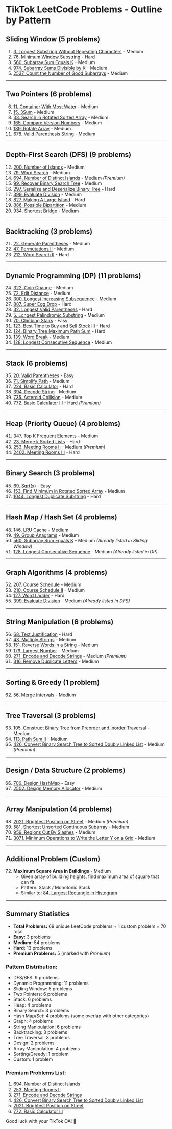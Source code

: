 # TikTok LeetCode Problems - Outline by Pattern

## Sliding Window (5 problems)

1. [3. Longest Substring Without Repeating Characters](https://leetcode.com/problems/longest-substring-without-repeating-characters/) - Medium
2. [76. Minimum Window Substring](https://leetcode.com/problems/minimum-window-substring/) - Hard
3. [560. Subarray Sum Equals K](https://leetcode.com/problems/subarray-sum-equals-k/) - Medium
4. [974. Subarray Sums Divisible by K](https://leetcode.com/problems/subarray-sums-divisible-by-k/) - Medium
5. [2537. Count the Number of Good Subarrays](https://leetcode.com/problems/count-the-number-of-good-subarrays/) - Medium

---

## Two Pointers (6 problems)

6. [11. Container With Most Water](https://leetcode.com/problems/container-with-most-water/) - Medium
7. [15. 3Sum](https://leetcode.com/problems/3sum/) - Medium
8. [33. Search in Rotated Sorted Array](https://leetcode.com/problems/search-in-rotated-sorted-array/) - Medium
9. [165. Compare Version Numbers](https://leetcode.com/problems/compare-version-numbers/) - Medium
10. [189. Rotate Array](https://leetcode.com/problems/rotate-array/) - Medium
11. [678. Valid Parenthesis String](https://leetcode.com/problems/valid-parenthesis-string/) - Medium

---

## Depth-First Search (DFS) (9 problems)

12. [200. Number of Islands](https://leetcode.com/problems/number-of-islands/) - Medium
13. [79. Word Search](https://leetcode.com/problems/word-search/) - Medium
14. [694. Number of Distinct Islands](https://leetcode.com/problems/number-of-distinct-islands/) - Medium *(Premium)*
15. [99. Recover Binary Search Tree](https://leetcode.com/problems/recover-binary-search-tree/) - Medium
16. [297. Serialize and Deserialize Binary Tree](https://leetcode.com/problems/serialize-and-deserialize-binary-tree/) - Hard
17. [399. Evaluate Division](https://leetcode.com/problems/evaluate-division/) - Medium
18. [827. Making A Large Island](https://leetcode.com/problems/making-a-large-island/) - Hard
19. [886. Possible Bipartition](https://leetcode.com/problems/possible-bipartition/) - Medium
20. [934. Shortest Bridge](https://leetcode.com/problems/shortest-bridge/) - Medium

---

## Backtracking (3 problems)

21. [22. Generate Parentheses](https://leetcode.com/problems/generate-parentheses/) - Medium
22. [47. Permutations II](https://leetcode.com/problems/permutations-ii/) - Medium
23. [212. Word Search II](https://leetcode.com/problems/word-search-ii/) - Hard

---

## Dynamic Programming (DP) (11 problems)

24. [322. Coin Change](https://leetcode.com/problems/coin-change/) - Medium
25. [72. Edit Distance](https://leetcode.com/problems/edit-distance/) - Medium
26. [300. Longest Increasing Subsequence](https://leetcode.com/problems/longest-increasing-subsequence/) - Medium
27. [887. Super Egg Drop](https://leetcode.com/problems/super-egg-drop/) - Hard
28. [32. Longest Valid Parentheses](https://leetcode.com/problems/longest-valid-parentheses/) - Hard
29. [5. Longest Palindromic Substring](https://leetcode.com/problems/longest-palindromic-substring/) - Medium
30. [70. Climbing Stairs](https://leetcode.com/problems/climbing-stairs/) - Easy
31. [123. Best Time to Buy and Sell Stock III](https://leetcode.com/problems/best-time-to-buy-and-sell-stock-iii/) - Hard
32. [124. Binary Tree Maximum Path Sum](https://leetcode.com/problems/binary-tree-maximum-path-sum/) - Hard
33. [139. Word Break](https://leetcode.com/problems/word-break/) - Medium
34. [128. Longest Consecutive Sequence](https://leetcode.com/problems/longest-consecutive-sequence/) - Medium

---

## Stack (6 problems)

35. [20. Valid Parentheses](https://leetcode.com/problems/valid-parentheses/) - Easy
36. [71. Simplify Path](https://leetcode.com/problems/simplify-path/) - Medium
37. [224. Basic Calculator](https://leetcode.com/problems/basic-calculator/) - Hard
38. [394. Decode String](https://leetcode.com/problems/decode-string/) - Medium
39. [735. Asteroid Collision](https://leetcode.com/problems/asteroid-collision/) - Medium
40. [772. Basic Calculator III](https://leetcode.com/problems/basic-calculator-iii/) - Hard *(Premium)*

---

## Heap (Priority Queue) (4 problems)

41. [347. Top K Frequent Elements](https://leetcode.com/problems/top-k-frequent-elements/) - Medium
42. [23. Merge k Sorted Lists](https://leetcode.com/problems/merge-k-sorted-lists/) - Hard
43. [253. Meeting Rooms II](https://leetcode.com/problems/meeting-rooms-ii/) - Medium *(Premium)*
44. [2402. Meeting Rooms III](https://leetcode.com/problems/meeting-rooms-iii/) - Hard

---

## Binary Search (3 problems)

45. [69. Sqrt(x)](https://leetcode.com/problems/sqrtx/) - Easy
46. [153. Find Minimum in Rotated Sorted Array](https://leetcode.com/problems/find-minimum-in-rotated-sorted-array/) - Medium
47. [1044. Longest Duplicate Substring](https://leetcode.com/problems/longest-duplicate-substring/) - Hard

---

## Hash Map / Hash Set (4 problems)

48. [146. LRU Cache](https://leetcode.com/problems/lru-cache/) - Medium
49. [49. Group Anagrams](https://leetcode.com/problems/group-anagrams/) - Medium
50. [560. Subarray Sum Equals K](https://leetcode.com/problems/subarray-sum-equals-k/) - Medium *(Already listed in Sliding Window)*
51. [128. Longest Consecutive Sequence](https://leetcode.com/problems/longest-consecutive-sequence/) - Medium *(Already listed in DP)*

---

## Graph Algorithms (4 problems)

52. [207. Course Schedule](https://leetcode.com/problems/course-schedule/) - Medium
53. [210. Course Schedule II](https://leetcode.com/problems/course-schedule-ii/) - Medium
54. [127. Word Ladder](https://leetcode.com/problems/word-ladder/) - Hard
55. [399. Evaluate Division](https://leetcode.com/problems/evaluate-division/) - Medium *(Already listed in DFS)*

---

## String Manipulation (6 problems)

56. [68. Text Justification](https://leetcode.com/problems/text-justification/) - Hard
57. [43. Multiply Strings](https://leetcode.com/problems/multiply-strings/) - Medium
58. [151. Reverse Words in a String](https://leetcode.com/problems/reverse-words-in-a-string/) - Medium
59. [179. Largest Number](https://leetcode.com/problems/largest-number/) - Medium
60. [271. Encode and Decode Strings](https://leetcode.com/problems/encode-and-decode-strings/) - Medium *(Premium)*
61. [316. Remove Duplicate Letters](https://leetcode.com/problems/remove-duplicate-letters/) - Medium

---

## Sorting & Greedy (1 problem)

62. [56. Merge Intervals](https://leetcode.com/problems/merge-intervals/) - Medium

---

## Tree Traversal (3 problems)

63. [105. Construct Binary Tree from Preorder and Inorder Traversal](https://leetcode.com/problems/construct-binary-tree-from-preorder-and-inorder-traversal/) - Medium
64. [113. Path Sum II](https://leetcode.com/problems/path-sum-ii/) - Medium
65. [426. Convert Binary Search Tree to Sorted Doubly Linked List](https://leetcode.com/problems/convert-binary-search-tree-to-sorted-doubly-linked-list/) - Medium *(Premium)*

---

## Design / Data Structure (2 problems)

66. [706. Design HashMap](https://leetcode.com/problems/design-hashmap/) - Easy
67. [2502. Design Memory Allocator](https://leetcode.com/problems/design-memory-allocator/) - Medium

---

## Array Manipulation (4 problems)

68. [2021. Brightest Position on Street](https://leetcode.com/problems/brightest-position-on-street/) - Medium *(Premium)*
69. [581. Shortest Unsorted Continuous Subarray](https://leetcode.com/problems/shortest-unsorted-continuous-subarray/) - Medium
70. [959. Regions Cut By Slashes](https://leetcode.com/problems/regions-cut-by-slashes/) - Medium
71. [3071. Minimum Operations to Write the Letter Y on a Grid](https://leetcode.com/problems/minimum-operations-to-write-the-letter-y-on-a-grid/) - Medium

---

## Additional Problem (Custom)

72. **Maximum Square Area in Buildings** - Medium
    - Given array of building heights, find maximum area of square that can fit
    - Pattern: Stack / Monotonic Stack
    - Similar to: [84. Largest Rectangle in Histogram](https://leetcode.com/problems/largest-rectangle-in-histogram/)

---

## Summary Statistics

- **Total Problems:** 69 unique LeetCode problems + 1 custom problem = 70 total
- **Easy:** 3 problems
- **Medium:** 54 problems  
- **Hard:** 13 problems
- **Premium Problems:** 5 (marked with *Premium*)

### Pattern Distribution:
- DFS/BFS: 9 problems
- Dynamic Programming: 11 problems
- Sliding Window: 5 problems
- Two Pointers: 6 problems
- Stack: 6 problems
- Heap: 4 problems
- Binary Search: 3 problems
- Hash Map/Set: 4 problems (some overlap with other categories)
- Graph: 4 problems
- String Manipulation: 6 problems
- Backtracking: 3 problems
- Tree Traversal: 3 problems
- Design: 2 problems
- Array Manipulation: 4 problems
- Sorting/Greedy: 1 problem
- Custom: 1 problem

### Premium Problems List:
1. [694. Number of Distinct Islands](https://leetcode.com/problems/number-of-distinct-islands/)
2. [253. Meeting Rooms II](https://leetcode.com/problems/meeting-rooms-ii/)
3. [271. Encode and Decode Strings](https://leetcode.com/problems/encode-and-decode-strings/)
4. [426. Convert Binary Search Tree to Sorted Doubly Linked List](https://leetcode.com/problems/convert-binary-search-tree-to-sorted-doubly-linked-list/)
5. [2021. Brightest Position on Street](https://leetcode.com/problems/brightest-position-on-street/)
6. [772. Basic Calculator III](https://leetcode.com/problems/basic-calculator-iii/)

Good luck with your TikTok OA! 🚀
